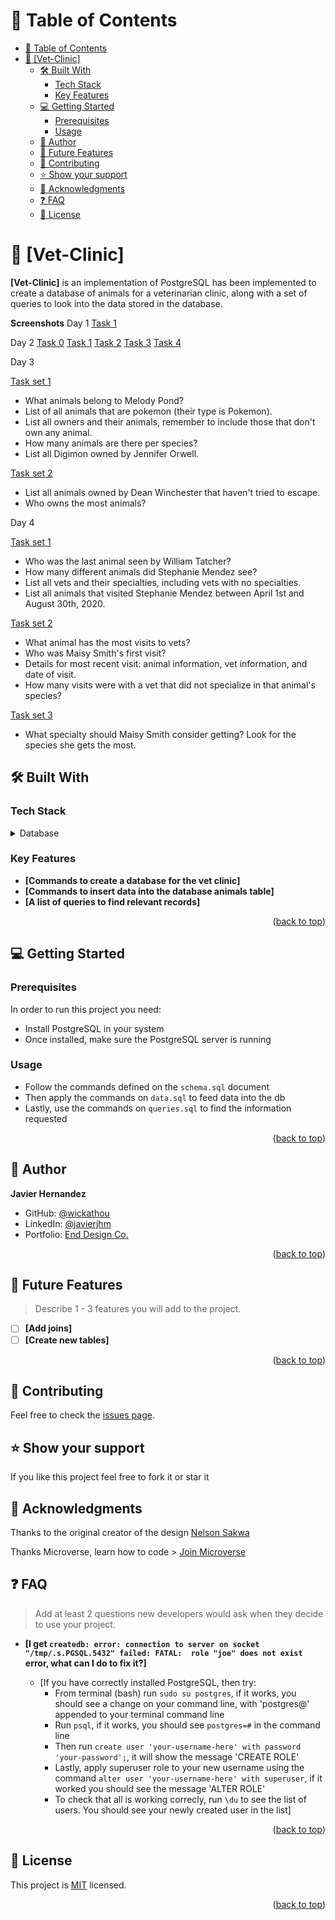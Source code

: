 # 📗 Table of Contents

- [📗 Table of Contents](#-table-of-contents)
- [📖 \[Vet-Clinic\] ](#-vet-clinic-)
  - [🛠 Built With ](#-built-with-)
    - [Tech Stack ](#tech-stack-)
    - [Key Features ](#key-features-)
  - [💻 Getting Started ](#-getting-started-)
    - [Prerequisites](#prerequisites)
    - [Usage](#usage)
  - [👥 Author ](#-author-)
  - [🔭 Future Features ](#-future-features-)
  - [🤝 Contributing ](#-contributing-)
  - [⭐️ Show your support ](#️-show-your-support-)
  - [🙏 Acknowledgments ](#-acknowledgments-)
  - [❓ FAQ ](#-faq-)
  - [📝 License ](#-license-)

# 📖 [Vet-Clinic] <a name="about-project"></a>

**[Vet-Clinic]** is an implementation of PostgreSQL has been implemented to create a database of animals for a veterinarian clinic, along with a set of queries to look into the data stored in the database.

**Screenshots**
Day 1
<a href='./screenshots/day1/queries.png' target='blank'>Task 1<a>

Day 2
<a href='./screenshots/day2/queries-day2-0.png' target='blank'>Task 0<a>
<a href='./screenshots/day2/queries-day2-1.png' target='blank'>Task 1<a>
<a href='./screenshots/day2/queries-day2-2.png' target='blank'>Task 2<a>
<a href='./screenshots/day2/queries-day2-3.png' target='blank'>Task 3<a>
<a href='./screenshots/day2/queries-day2-4.png' target='blank'>Task 4<a>

Day 3

<a href='./screenshots/day3/queries-day3-1.png' target='blank'>Task set 1<a>
  - What animals belong to Melody Pond?
  - List of all animals that are pokemon (their type is Pokemon).
  - List all owners and their animals, remember to include those that don't own any animal.
  - How many animals are there per species?
  - List all Digimon owned by Jennifer Orwell.

<a href='./screenshots/day3/queries-day3-2.png' target='blank'>Task set 2<a>
  - List all animals owned by Dean Winchester that haven't tried to escape.
  - Who owns the most animals?

Day 4

<a href='./screenshots/day4/queries-day4-1.png' target='blank'>Task set 1<a>
  - Who was the last animal seen by William Tatcher?
  - How many different animals did Stephanie Mendez see?
  - List all vets and their specialties, including vets with no specialties.
  - List all animals that visited Stephanie Mendez between April 1st and August 30th, 2020.

<a href='./screenshots/day4/queries-day4-2.png' target='blank'>Task set 2<a>
  - What animal has the most visits to vets?
  - Who was Maisy Smith's first visit?
  - Details for most recent visit: animal information, vet information, and date of visit.
  - How many visits were with a vet that did not specialize in that animal's species?

<a href='./screenshots/day4/queries-day4-3.png' target='blank'>Task set 3<a>
  - What specialty should Maisy Smith consider getting? Look for the species she gets the most.

## 🛠 Built With <a name="built-with"></a>

### Tech Stack <a name="tech-stack"></a>

<details>
<summary>Database</summary>
  <ul>
    <li><a href="https://www.postgresql.org/">PostgreSQL</a></li>
  </ul>
</details>

### Key Features <a name="key-features"></a>

- **[Commands to create a database for the vet clinic]**
- **[Commands to insert data into the database animals table]**
- **[A list of queries to find relevant records]**

<p align="right">(<a href="#readme-top">back to top</a>)</p>

## 💻 Getting Started <a name="getting-started"></a>


### Prerequisites

In order to run this project you need:

- Install PostgreSQL in your system
- Once installed, make sure the PostgreSQL server is running

### Usage

- Follow the commands defined on the `schema.sql` document
- Then apply the commands on `data.sql` to feed data into the db
- Lastly, use the commands on `queries.sql` to find the information requested

<p align="right">(<a href="#readme-top">back to top</a>)</p>

## 👥 Author <a name="authors"></a>

**Javier Hernandez**

- GitHub: [@wickathou](https://github.com/wickathou)
- LinkedIn: [@javierjhm](https://linkedin.com/in/javierjhm)
- Portfolio: [End Design Co.](https://works.enddesign.co/)

<p align="right">(<a href="#readme-top">back to top</a>)</p>

## 🔭 Future Features <a name="future-features"></a>

> Describe 1 - 3 features you will add to the project.

- [ ] **[Add joins]**
- [ ] **[Create new tables]**

<p align="right">(<a href="#readme-top">back to top</a>)</p>

## 🤝 Contributing <a name="contributing"></a>

Feel free to check the [issues page](https://github.com/wickathou/analytics-reporting/issues).

## ⭐️ Show your support <a name="support"></a>

If you like this project feel free to fork it or star it

## 🙏 Acknowledgments <a name="acknowledgements"></a>

Thanks to the original creator of the design [Nelson Sakwa](https://www.behance.net/sakwadesignstudio) 

Thanks Microverse, learn how to code > [Join Microverse](https://www.microverse.org/?grsf=9m3hq6)

## ❓ FAQ <a name="faq"></a>

> Add at least 2 questions new developers would ask when they decide to use your project.

- **[I get `createdb: error: connection to server on socket "/tmp/.s.PGSQL.5432" failed: FATAL:  role "joe" does not exist` error, what can I do to fix it?]**

  - [If you have correctly installed PostgreSQL, then try:
    - From terminal (bash) run `sudo su postgres`, if it works, you should see a change on your command line, with 'postgres@' appended to your terminal command line
    - Run `psql`, if it works, you should see `postgres=#` in the command line
    - Then run `create user 'your-username-here' with password 'your-password';`, it will show the message 'CREATE ROLE'
    - Lastly, apply superuser role to your new username using the command `alter user 'your-username-here' with superuser`, if it worked you should see the message 'ALTER ROLE'
    - To check that all is working correcly, run `\du` to see the list of users. You should see your newly created user in the list]

<p align="right">(<a href="#readme-top">back to top</a>)</p>

## 📝 License <a name="license"></a>

This project is [MIT](./LICENSE) licensed.

<p align="right">(<a href="#readme-top">back to top</a>)</p>
